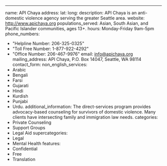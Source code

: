 ---
name: API Chaya
address: 
lat: 
long:
description: API Chaya is an anti-domestic violence agency serving the greater Seattle area.
website: <http://www.apichaya.org>
populations_served: Asian, South Asian, and Pacific Islander communities, ages 13+.
hours: Monday-Friday 9am-5pm
phone_numbers: 
  - "Helpline Number: 206-325-0325"
  - "Toll Free Number: 1-877-922-4292"
  - "Office Number: 206-467-9976"
email: info@apichaya.org
mailing_address: API Chaya, P.O. Box 14047, Seattle, WA 98114
contact_form:
non_english_services: 
  - Arabic 
  - Bengali 
  - Farsi
  - Gujarati 
  - Hindi 
  - Kurdish 
  - Punjabi 
  - Urdu.
additional_information: The direct-services program provides advocacy-based counseling for survivors of domestic violence. Many clients have intersecting family and immigration law needs.
categories:
  - Private Counseling
  - Support Groups
  - Legal Aid
supercategories:
  - Legal
  - Mental Health
features:
  - Confidential
  - Free
  - Translation
  